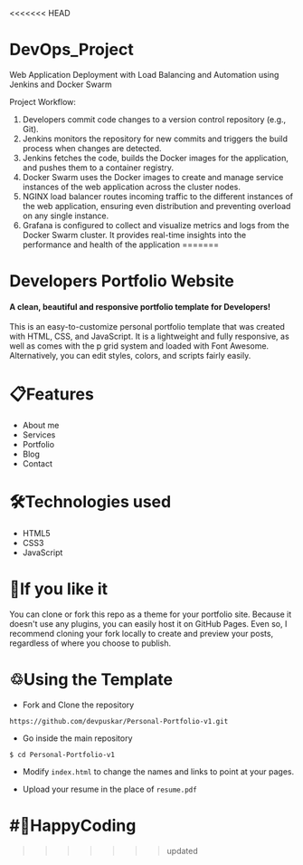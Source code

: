 <<<<<<< HEAD
# DevOps_Project
Web Application Deployment with Load Balancing and Automation using Jenkins and Docker Swarm

Project Workflow:
1. Developers commit code changes to a version control repository (e.g., Git).
2. Jenkins monitors the repository for new commits and triggers the build process when changes are detected.
3. Jenkins fetches the code, builds the Docker images for the application, and pushes them to a container registry.
4. Docker Swarm uses the Docker images to create and manage service instances of the web application across the cluster nodes.
5. NGINX load balancer routes incoming traffic to the different instances of the web application, ensuring even distribution and preventing overload on any single instance.
6. Grafana is configured to collect and visualize metrics and logs from the Docker Swarm cluster. It provides real-time insights into the performance and health of the application
=======
# Developers Portfolio Website

#### A clean, beautiful and responsive portfolio template for Developers!

This is an easy-to-customize personal portfolio template that was created with HTML, CSS, and JavaScript. It is a lightweight and fully responsive, as well as comes with the p grid system and loaded with Font Awesome. Alternatively, you can edit styles, colors, and scripts fairly easily.


# 📋Features

- About me
- Services
- Portfolio
- Blog
- Contact

# 🛠️Technologies used

- HTML5
- CSS3
- JavaScript

# 🤟If you like it

You can clone or fork this repo as a theme for your portfolio site. Because it doesn't use any plugins, you can easily host it on GitHub Pages. Even so, I recommend cloning your fork locally to create and preview your posts, regardless of where you choose to publish.

# ♲Using the Template

- Fork and Clone the repository

```
https://github.com/devpuskar/Personal-Portfolio-v1.git
```

- Go inside the main repository

```
$ cd Personal-Portfolio-v1
```

- Modify `index.html` to change the names and links to point at your pages.

- Upload your resume in the place of `resume.pdf`

# #🚀HappyCoding
>>>>>>> updated
